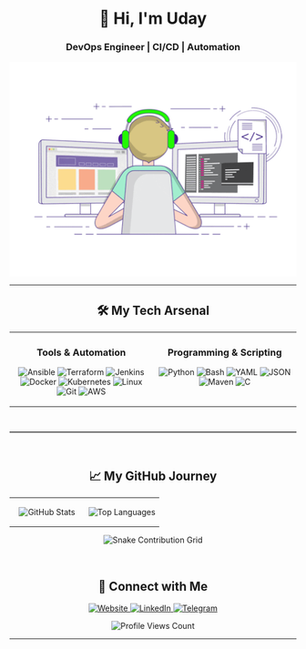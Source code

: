 <div align="center">
<h1 align="center">👋 Hi, I'm Uday</h1>
<h3 align="center">DevOps Engineer | CI/CD | Automation</h3>

<div align="center" style="display: flex; justify-content: center; flex-wrap: wrap;">
  <img src="https://github.com/UdayKumarChunduru/UdayKumarChunduru/raw/main/assets/greeting.gif" alt="DevOps / Coding / Networking / Gaming GIF" style="max-width: 100%; height: auto;">
</div>

---

<h2 align="center">🛠️ My Tech Arsenal</h2>

<table width="100%" align="center">
<tr valign="top">
<td width="50%" align="center">
  <h3 align="center">Tools & Automation</h3>
  <p align="center">
    <img src="https://cdn.jsdelivr.net/gh/devicons/devicon/icons/ansible/ansible-original.svg" alt="Ansible" width="45" height="45"/>
    <img src="https://cdn.jsdelivr.net/gh/devicons/devicon/icons/terraform/terraform-original.svg" alt="Terraform" width="45" height="45"/>
    <img src="https://cdn.jsdelivr.net/gh/devicons/devicon/icons/jenkins/jenkins-original.svg" alt="Jenkins" width="45" height="45"/>
    <img src="https://cdn.jsdelivr.net/gh/devicons/devicon/icons/docker/docker-original.svg" alt="Docker" width="45" height="45"/>
    <img src="https://cdn.jsdelivr.net/gh/devicons/devicon/icons/kubernetes/kubernetes-plain.svg" alt="Kubernetes" width="45" height="45"/>
    <img src="https://cdn.jsdelivr.net/gh/devicons/devicon/icons/linux/linux-original.svg" alt="Linux" width="45" height="45"/>
    <img src="https://cdn.jsdelivr.net/gh/devicons/devicon/icons/git/git-original.svg" alt="Git" width="45" height="45"/>
    <img src="https://cdn.jsdelivr.net/gh/devicons/devicon/icons/amazonwebservices/amazonwebservices-original.svg" alt="AWS" width="45" height="45"/>
  </p>
</td>
<td width="50%" align="center">
  <h3 align="center">Programming & Scripting</h3>
  <p align="center">
    <img src="https://cdn.jsdelivr.net/gh/devicons/devicon/icons/python/python-original.svg" alt="Python" width="45" height="45"/>
    <img src="https://cdn.jsdelivr.net/gh/devicons/devicon/icons/bash/bash-original.svg" alt="Bash" width="45" height="45"/>
    <img src="https://cdn.jsdelivr.net/gh/devicons/devicon/icons/yaml/yaml-original.svg" alt="YAML" width="45" height="45"/>
    <img src="https://cdn.jsdelivr.net/gh/devicons/devicon/icons/json/json-original.svg" alt="JSON" width="45" height="45"/>
    <img src="https://cdn.jsdelivr.net/gh/devicons/devicon/icons/maven/maven-original.svg" alt="Maven" width="45" height="45"/>
    <img src="https://cdn.jsdelivr.net/gh/devicons/devicon/icons/c/c-original.svg" alt="C" width="45" height="45"/>
  </p>
</td>
</tr>
</table>

<svg xmlns="http://www.w3.org/2000/svg" width="100%" height="12" viewBox="0 0 100 12" preserveAspectRatio="none">
  <line x1="0" y1="6" x2="100" y2="6" stroke="currentColor" stroke-width="1.5" vector-effect="non-scaling-stroke"/>
</svg>

<h2 align="center">📈 My GitHub Journey</h2>

<table width="100%" align="center">
<tr valign="top">
<td width="50%" align="center">
  <p align="center">
    <img src="https://github-readme-stats.vercel.app/api?username=UdayKumarChunduru&show_icons=true&theme=highcontrast&hide_border=true&card_width=400" alt="GitHub Stats" />
  </p>
</td>
<td width="50%" align="center">
  <p align="center">
    <img src="https://github-readme-stats.vercel.app/api/top-langs/?username=UdayKumarChunduru&layout=compact&theme=highcontrast&hide_border=true&card_width=400" alt="Top Languages" />
  </p>
</td>
</tr>
</table>

<p align="center">
  <img src="https://raw.githubusercontent.com/UdayKumarChunduru/UdayKumarChunduru/output/github-contribution-grid-snake.svg" alt="Snake Contribution Grid">
</p>
<br>

<h2 align="center">🔗 Connect with Me</h2>
<p align="center">
    <a href="YOUR_WEBSITE_URL_HERE">
      <img src="https://img.shields.io/badge/Website-000?style=for-the-badge&logo=firefox&logoColor=white" alt="Website">
    </a>
    <a href="https://linkedin.com/in/UdayKumarChunduru">
      <img src="https://img.shields.io/badge/LinkedIn-0A66C2?style=for-the-badge&logo=linkedin&logoColor=white" alt="LinkedIn">
    </a>
    <a href="YOUR_TELEGRAM_LINK_HERE">
      <img src="https://img.shields.io/badge/Telegram-26A5E4?style=for-the-badge&logo=telegram&logoColor=white" alt="Telegram">
    </a>
</p>

<p align="center">
  <img src="https://komarev.com/ghpvc/?username=UdayKumarChunduru&style=for-the-badge&labelColor=000000&color=39FF14" alt="Profile Views Count" />
</p>

</div>

---

